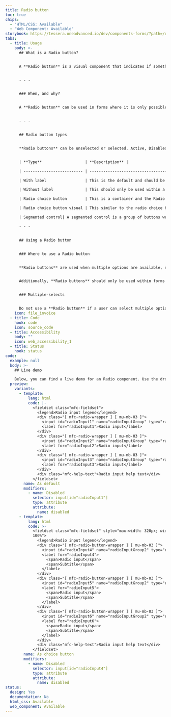 ```yaml
---
title: Radio button
toc: true
chips:
  - "HTML/CSS: Available"
  - "Web Component: Available"
storybook: https://tessera.oneadvanced.io/dev/components-forms/?path=/docs/html-input-radio--default-story
tabs:
  - title: Usage
    body: >-
      ## What is a Radio button?


      A **Radio button** is a visual component that indicates if something is selected or not. A **Radio button** differs from a [**Checkbox**](/forms/checkbox) in that only one **Radio button** item can be selected from a list at any time.


      - - -


      ### When, and why?


      A **Radio button** can be used in forms where it is only possible to select one item, but the user has multiple choices.


      - - -


      ## Radio button types


      **Radio buttons** can be unselected or selected. Active, Disabled, Read-only and Focussed states also apply to both of the above.


      | **Type**                   | **Description** |                                                                                                                                                                                                                       

      | -------------------------- | --------------------------------------------------------------------------------------------------------------------------------------------------------------------------------------------------------------------------------------------- |

      | With label                 | This is the default and should be used for multiple choice lists and parent-child multiple choice lists                                                                                                                                        |

      | Without label              | This should only be used within a selector column of a table where the column header becomes the label for the radio button                                                                                                                   |

      | Radio choice button        | This is a container and the Radio button is within the container. This is used where a label isn’t enough information and more text is required. This instead has both a title and subtitle accompanying the Radio button.           |

      | Radio choice button visual | This similar to the radio choice button, however there is an icon positioned to the left-hand side and the Radio button itself is aligned to the right hand side.  This should only be used where the icon helps the user to make a selection |

      | Segmented control| A segmented control is a group of buttons wrapped in a single container. The buttons are separated by dividers with only one option from the segmented control being able to be selected at a time. These could be used for example to toggle between multiple different views|

      - - -


      ## Using a Radio button


      ### Where to use a Radio button


      **Radio buttons** are used when multiple options are available, no matter how they are linked. Only one **Radio button** can be selected from a list at any one time, so if the user selects an option in the list, other options will remain unselected or automatically become unselected.


      Additionally, **Radio buttons** should only be used within forms to collect data. Other areas of your product where you would be tempted to use them (i.e. choosing from a list of settings in a configuration page) should use components such as [**Buttons**](/component/button) instead. Segmented controls are an exception to this rule, as they share a lot of traits with [**Buttons**](/components/button) - they can be used to do things like toggle between different views.


      ### Multiple-selects


      Do not use a **Radio button** if a user can select multiple options from a list. In this case, [**Checkboxes**](/forms/checkbox/) should be used instead. **Radio buttons** only allow the user to select a single item from a set, whereas **Checkboxes** allow the user to select multiple options.
    icon: file_invoice
  - title: Code
    hook: code
    icon: source_code
  - title: Accessibility
    body: ""
    icon: web_accessibility_1
  - title: Status
    hook: status
code:
  example: null
  body: >-
    ## Live demo

    Below, you can find a live demo for an Radio component. Use the drop-down menus and radio buttons to view the different Radio Types and Variants.
  preview:
    variants:
      - template:
          lang: html
          code: |-
            <fieldset class="mfc-fieldset">
              <legend>Radio input legend</legend>
              <div class="[ mfc-radio-wrapper ] [ mu-mb-03 ]">
                <input id="radioInput1" name="radioInputGroup" type="radio">
                <label for="radioInput1">Radio input</label>
              </div>
              <div class="[ mfc-radio-wrapper ] [ mu-mb-03 ]">
                <input id="radioInput2" name="radioInputGroup" type="radio">
                <label for="radioInput2">Radio input</label>
              </div>
              <div class="[ mfc-radio-wrapper ] [ mu-mb-03 ]">
                <input id="radioInput3" name="radioInputGroup" type="radio">
                <label for="radioInput3">Radio input</label>
              </div>
              <div class="mfc-help-text">Radio input help text</div>
            </fieldset>
        name: As default
        modifiers:
          - name: Disabled
            selector: input[id="radioInput1"]
            type: attribute
            attribute:
              name: disabled
      - template:
          lang: html
          code: >-
            <fieldset class="mfc-fieldset" style="max-width: 320px; width:
            100%">
              <legend>Radio input legend</legend>
              <div class="[ mfc-radio-button-wrapper ] [ mu-mb-03 ]">
                <input id="radioInput4" name="radioInputGroup2" type="radio">
                <label for="radioInput4">
                  <span>Radio input</span>
                  <span>Subtitle</span>
                </label>
              </div>
              <div class="[ mfc-radio-button-wrapper ] [ mu-mb-03 ]">
                <input id="radioInput5" name="radioInputGroup2" type="radio">
                <label for="radioInput5">
                  <span>Radio input</span>
                  <span>Subtitle</span>
                </label>
              </div>
              <div class="[ mfc-radio-button-wrapper ] [ mu-mb-03 ]">
                <input id="radioInput6" name="radioInputGroup2" type="radio">
                <label for="radioInput6">
                  <span>Radio input</span>
                  <span>Subtitle</span>
                </label>
              </div>
              <div class="mfc-help-text">Radio input help text</div>
            </fieldset>
        name: As choice button
        modifiers:
          - name: Disabled
            selector: input[id="radioInput4"]
            type: attribute
            attribute:
              name: disabled
status:
  design: Yes
  documentation: No
  html_css: Available
  web_component: Available
---
```

